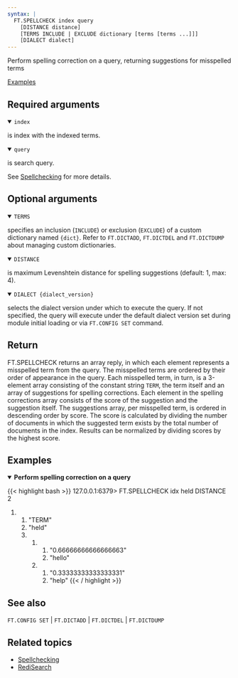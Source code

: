 ```yaml
---
syntax: |
  FT.SPELLCHECK index query 
    [DISTANCE distance] 
    [TERMS INCLUDE | EXCLUDE dictionary [terms [terms ...]]] 
    [DIALECT dialect]
---
```


Perform spelling correction on a query, returning suggestions for misspelled terms

[Examples](#examples)

## Required arguments

<details open>
<summary><code>index</code></summary>

is index with the indexed terms.
</details>

<details open>
<summary><code>query</code></summary> 

is search query.
</details>

See [Spellchecking](/redisearch/reference/spellcheck) for more details.

## Optional arguments

<details open>
<summary><code>TERMS</code></summary> 

specifies an inclusion (`INCLUDE`) or exclusion (`EXCLUDE`) of a custom dictionary named `{dict}`. Refer to `FT.DICTADD`, `FT.DICTDEL` and `FT.DICTDUMP` about managing custom dictionaries.
</details>

<details open>
<summary><code>DISTANCE</code></summary> 

is maximum Levenshtein distance for spelling suggestions (default: 1, max: 4).
</details>

<details open>
<summary><code>DIALECT {dialect_version}</code></summary> 

selects the dialect version under which to execute the query. If not specified, the query will execute under the default dialect version set during module initial loading or via `FT.CONFIG SET` command.
</details>

## Return

FT.SPELLCHECK returns an array reply, in which each element represents a misspelled term from the query. The misspelled terms are ordered by their order of appearance in the query. 
Each misspelled term, in turn, is a 3-element array consisting of the constant string `TERM`, the term itself and an array of suggestions for spelling corrections.
Each element in the spelling corrections array consists of the score of the suggestion and the suggestion itself. The suggestions array, per misspelled term, is ordered in descending order by score.
The score is calculated by dividing the number of documents in which the suggested term exists by the total number of documents in the index. Results can be normalized by dividing scores by the highest score.

## Examples

<details open>
<summary><b>Perform spelling correction on a query</b></summary>

{{< highlight bash >}}
127.0.0.1:6379> FT.SPELLCHECK idx held DISTANCE 2
1) 1) "TERM"
   2) "held"
   3) 1) 1) "0.66666666666666663"
         2) "hello"
      2) 1) "0.33333333333333331"
         2) "help"
{{< / highlight >}}
</details>

## See also

`FT.CONFIG SET` | `FT.DICTADD` | `FT.DICTDEL` | `FT.DICTDUMP`

## Related topics

- [Spellchecking](/redisearch/reference/spellcheck)
- [RediSearch](/docs/stack/search)